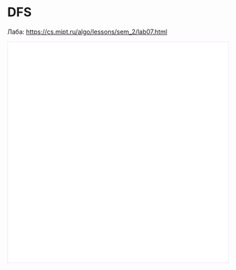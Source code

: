# DFS

Лаба: https://cs.mipt.ru/algo/lessons/sem_2/lab07.html

<p align="center">
   <a href="https://media.giphy.com/media/v1.Y2lkPTc5MGI3NjExZW83Z2NjenZ6ZzhnZ3FqOWxndjhxNm04azhydTltbWFyZ3p1c2ZwYSZlcD12MV9pbnRlcm5hbF9naWZfYnlfaWQmY3Q9Zw/e0jBbhuQhpBy4yjuSx/giphy.gif">
     <img src="./images/gif/ezhik_50_with_background.gif" alt="Ezh looking for apple in DFS style" title="Ezh + Apple = DFS" />
   </a>
</p>
